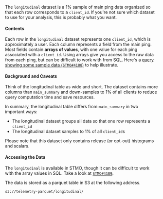 The `longitudinal` dataset is a 1% sample of main ping data
organized so that each row corresponds to a `client_id`.
If you're not sure which dataset to use for your analysis,
this is probably what you want.

#### Contents

Each row in the `longitudinal` dataset represents one `client_id`,
which is approximately a user.
Each column represents a field from the main ping.
Most fields contain **arrays of values**, with one value for each ping associated with a `client_id`.
Using arrays give you access to the raw data from each ping,
but can be difficult to work with from SQL.
Here's a [query showing some sample data (`STMO#4188`)](https://sql.telemetry.mozilla.org/queries/4188#table)
to help illustrate.

#### Background and Caveats

Think of the longitudinal table as wide and short.
The dataset contains more columns than `main_summary`
and down-samples to 1% of all clients to reduce query computation time and save resources.

In summary, the longitudinal table differs from `main_summary` in two important ways:

- The longitudinal dataset groups all data so that one row represents a `client_id`
- The longitudinal dataset samples to 1% of all `client_id`s

Please note that this dataset only contains release (or opt-out) histograms and scalars.

#### Accessing the Data

The `longitudinal` is available in STMO,
though it can be difficult to work with the array values in SQL.
Take a look at [`STMO#4189`](https://sql.telemetry.mozilla.org/queries/4189/source).

The data is stored as a parquet table in S3 at the following address.

```
s3://telemetry-parquet/longitudinal/
```
